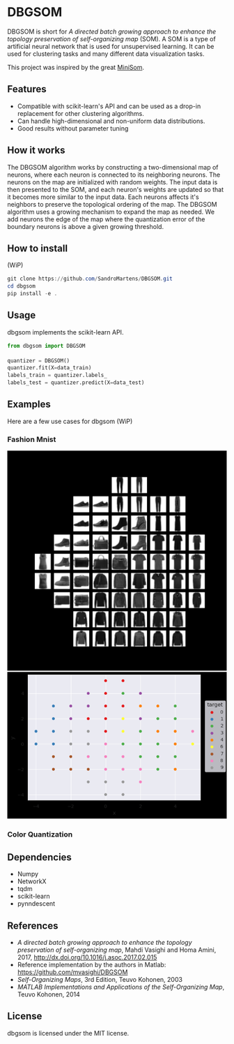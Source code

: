 # DBGSOM

DBGSOM is short for _A directed batch growing approach to enhance the topology preservation of self-organizing map_ (SOM). A SOM is a type of artificial neural network that is used for unsupervised learning. It can be used for clustering tasks and many different data visualization tasks.

This project was inspired by the great [MiniSom](https://github.com/JustGlowing/minisom).

## Features

- Compatible with scikit-learn's API and can be used as a drop-in replacement for other clustering algorithms.
- Can handle high-dimensional and non-uniform data distributions.
- Good results without parameter tuning

## How it works

The DBGSOM algorithm works by constructing a two-dimensional map of neurons, where each neuron is connected to its neighboring neurons. The neurons on the map are initialized with random weights. The input data is then presented to the SOM, and each neuron's weights are updated so that it becomes more similar to the input data. Each neurons affects it's neighbors to preserve the topological ordering of the map. The DBGSOM algorithm uses a growing mechanism to expand the map as needed. We add neurons the edge of the map where the quantization error of the boundary neurons is above a given growing threshold.

## How to install

(WiP)

```Powershell
git clone https://github.com/SandroMartens/DBGSOM.git
cd dbgsom
pip install -e .
```

## Usage

dbgsom implements the scikit-learn API.

```Python
from dbgsom import DBGSOM

quantizer = DBGSOM()
quantizer.fit(X=data_train)
labels_train = quantizer.labels_
labels_test = quantizer.predict(X=data_test)

```

## Examples

Here are a few use cases for dbgsom (WiP)

### Fashion Mnist

![The fashion mnist dataset](examples/fashion_mnist.png)
![The fashion mnist dataset](examples/fashion_mnist_map.png)

### Color Quantization

## Dependencies

- Numpy
- NetworkX
- tqdm
- scikit-learn
- pynndescent

## References

- _A directed batch growing approach to enhance the topology preservation of self-organizing map_, Mahdi Vasighi and Homa Amini, 2017, <http://dx.doi.org/10.1016/j.asoc.2017.02.015>
- Reference implementation by the authors in Matlab: <https://github.com/mvasighi/DBGSOM>
- _Self-Organizing Maps_, 3rd Edition, Teuvo Kohonen, 2003
- _MATLAB Implementations and Applications of the Self-Organizing Map_, Teuvo Kohonen, 2014

## License

dbgsom is licensed under the MIT license.
